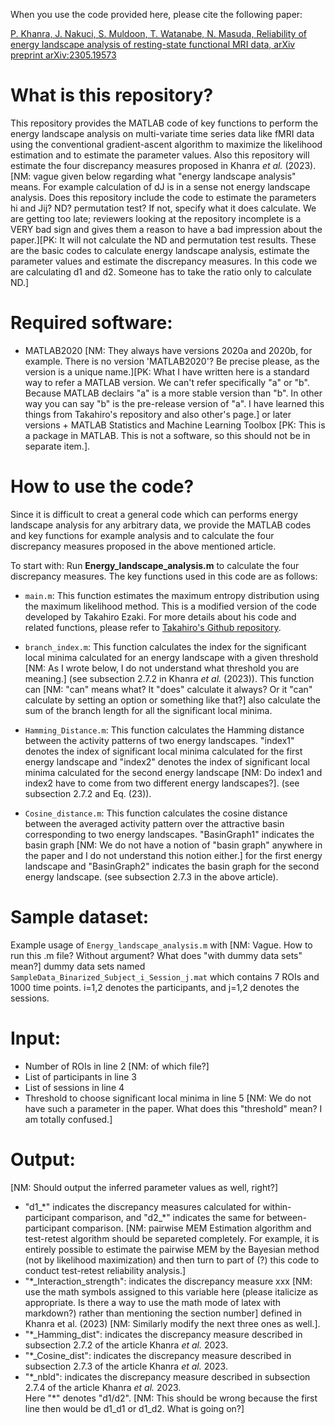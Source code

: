 When you use the code provided here, please cite the following paper:

[P. Khanra, J. Nakuci, S. Muldoon, T. Watanabe, N. Masuda, Reliability of energy landscape analysis of resting-state functional MRI data, arXiv preprint arXiv:2305.19573](https://arxiv.org/abs/2305.19573)

# What is this repository?

This repository provides the MATLAB code of key functions to perform the energy landscape analysis on multi-variate time series data like fMRI data using the conventional gradient-ascent algorithm to maximize the likelihood estimation and to estimate the parameter values. Also this repository will estimate the four discrepancy measures proposed in Khanra *et al.* (2023). [NM: vague given below regarding what "energy landscape analysis" means. For example calculation of dJ is in a sense not energy landscape analysis. Does this repository include the code to estimate the parameters hi and Jij? ND? permutation test? If not, specify what it does calculate. We are getting too late; reviewers looking at the repository incomplete is a VERY bad sign and gives them a reason to have a bad impression about the paper.][PK: It will not calculate the ND and permutation test results. These are the basic codes to calculate energy landscape analysis, estimate the parameter values and estimate the discrepancy measures. In this code we are calculating d1 and d2. Someone has to take the ratio only to calculate ND.]

# Required software:

- MATLAB2020 [NM: They always have versions 2020a and 2020b, for example. There is no version 'MATLAB2020'? Be precise please, as the version is a unique name.][PK: What I have written here is a standard way to refer a MATLAB version. We can't refer specifically "a" or "b". Because MATLAB declairs "a" is a more stable version than "b". In other way you can say "b" is the pre-release version of "a". I have learned this things from Takahiro's repository and also other's page.] or later versions $+$ MATLAB Statistics and Machine Learning Toolbox [PK: This is a package in MATLAB. This is not a software, so this should not be in separate item.].

# How to use the code?

Since it is difficult to creat a general code which can performs energy landscape analysis for any arbitrary data, we provide the MATLAB codes and key functions for example analysis and to calculate the four discrepancy measures proposed in the above mentioned article.

To start with: Run **Energy_landscape_analysis.m** to calculate the four discrepancy measures. The key functions used in this code are as follows:

- `main.m`: This function estimates the maximum entropy distribution using the maximum likelihood method. This is a modified version of the code developed by Takahiro Ezaki. For more details about his code and related functions, please refer to [Takahiro's Github repository](https://github.com/tkEzaki/energy-landscape-analysis).

- `branch_index.m`: This function calculates the index for the significant local minima calculated for an energy landscape with a given threshold [NM: As I wrote below, I do not understand what threshold you are meaning.] (see subsection $2.7.2$ in Khanra *et al.* (2023)). This function can [NM: "can" means what? It "does" calculate it always? Or it "can" calculate by setting an option or something like that?] also calculate the sum of the branch length for all the significant local minima.

- `Hamming_Distance.m`: This function calculates the Hamming distance between the activity patterns of two energy landscapes. "index1" denotes the index of significant local minima calculated for the first energy landscape and "index2" denotes the index of significant local minima calculated for the second energy landscape [NM: Do index1 and index2 have to come from two different energy landscapes?]. (see subsection $2.7.2$ and Eq. $(23)$).

- `Cosine_distance.m`: This function calculates the cosine distance between the averaged activity pattern over the attractive basin corresponding to two energy landscapes. "BasinGraph1" indicates the basin graph [NM: We do not have a notion of "basin graph" anywhere in the paper and I do not understand this notion either.] for the first energy landscape and "BasinGraph2" indicates the basin graph for the second energy landscape. (see subsection $2.7.3$ in the above article).

# Sample dataset:

Example usage of `Energy_landscape_analysis.m` with [NM: Vague. How to run this .m file? Without argument? What does "with dummy data sets" mean?] dummy data sets named `SampleData_Binarized_Subject_i_Session_j.mat` which contains 7 ROIs and 1000 time points. 
i=1,2 denotes the participants, and j=1,2 denotes the sessions.

# Input:
- Number of ROIs in line 2 [NM: of which file?]
- List of participants in line 3
- List of sessions in line 4
- Threshold to choose significant local minima in line 5 [NM: We do not have such a parameter in the paper. What does this "threshold" mean? I am totally confused.]

# Output:
[NM: Should output the inferred parameter values as well, right?]
- "d1_\*" indicates the discrepancy measures calculated for within-participant comparison, and "d2_\*" indicates the same for between-participant comparison. [NM: pairwise MEM Estimation algorithm and test-retest algorithm should be separeted completely. For example, it is entirely possible to estimate the pairwise MEM by the Bayesian method (not by likelihood maximization) and then turn to part of (?) this code to conduct test-retest reliability analysis.]
- "\*_Interaction_strength": indicates the discrepancy measure xxx [NM: use the math symbols assigned to this variable here (please italicize as appropriate. Is there a way to use the math mode of latex with markdown?) rather than mentioning the section number] defined in Khanra et al. (2023) [NM: Similarly modify the next three ones as well.].
- "\*_Hamming_dist":  indicates the discrepancy measure described in subsection $2.7.2$ of the article Khanra *et al.* 2023.
- "\*_Cosine_dist": indicates the discrepancy measure described in subsection $2.7.3$ of the article Khanra *et al.* 2023.
- "\*_nbld": indicates the discrepancy measure described in subsection $2.7.4$ of the article Khanra *et al.* 2023.    
Here "\*" denotes "d1/d2". [NM: This should be wrong because the first line then would be d1_d1 or d1_d2. What is going on?]

